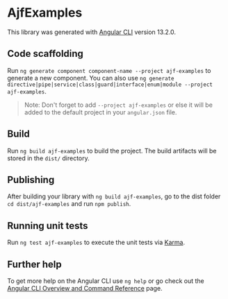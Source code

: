 # AjfExamples

This library was generated with [Angular CLI](https://github.com/angular/angular-cli) version 13.2.0.

## Code scaffolding

Run `ng generate component component-name --project ajf-examples` to generate a new component. You can also use `ng generate directive|pipe|service|class|guard|interface|enum|module --project ajf-examples`.
> Note: Don't forget to add `--project ajf-examples` or else it will be added to the default project in your `angular.json` file. 

## Build

Run `ng build ajf-examples` to build the project. The build artifacts will be stored in the `dist/` directory.

## Publishing

After building your library with `ng build ajf-examples`, go to the dist folder `cd dist/ajf-examples` and run `npm publish`.

## Running unit tests

Run `ng test ajf-examples` to execute the unit tests via [Karma](https://karma-runner.github.io).

## Further help

To get more help on the Angular CLI use `ng help` or go check out the [Angular CLI Overview and Command Reference](https://angular.io/cli) page.
